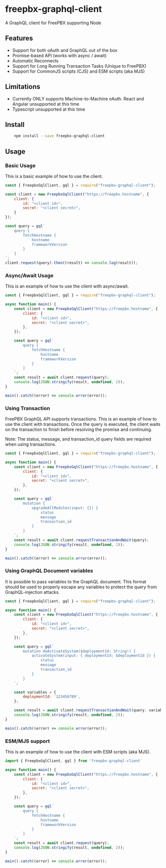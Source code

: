 # freepbx-graphql-client

A GraphQL client for FreePBX supporting Node

## Features

- Support for both oAuth and GraphQL out of the box
- Promise-based API (works with async / await)
- Automatic Reconnects
- Support for Long Running Transaction Tasks (Unique to FreePBX)
- Support for CommonJS scripts (CJS) and ESM scripts (aka MJS)

## Limitations

- Currently ONLY supports Machine-to-Machine oAuth. React and Angular unsupported
at this time
- Typescript unsupported at this time

## Install
```sh
	npm install --save freepbx-graphql-client
```

## Usage

### Basic Usage
This is a basic example of how to use the client.

```js
const { FreepbxGqlClient, gql } = require("freepbx-graphql-client");

const client = new FreepbxGqlClient("https://freepbx.hostname", {
	client: {
		id: "<client id>",
		secret: "<client secret>",
	}
});

const query = gql`
	query { 
		fetchHostname { 
			hostname
			frameworkVersion
		}
	}
`;
client.request(query).then((result) => console.log(result));
```

### Async/Await Usage
This is an example of how to use the client with async/await.

```js
const { FreepbxGqlClient, gql } = require("freepbx-graphql-client");

async function main() {
	const client = new FreepbxGqlClient("https://freepbx.hostname", {
		client: {
			id: "<client id>",
			secret: "<client secret>",
		},
	});

	const query = gql`
		query { 
			fetchHostname { 
				hostname
				frameworkVersion
			}
		}
	`;
	const result = await client.request(query);
	console.log(JSON.stringify(result, undefined, 2));
}

main().catch((error) => console.error(error));
```

### Using Transaction
FreePBX GraphQL API supports transactions. This is an example of how to use the
client with transactions. Once the query is executed, the client waits on the
transaction to finish before resolving the promise and continuing.

Note: The status, message, and transaction_id query fields are required when
using transactions.

```js
const { FreepbxGqlClient, gql } = require("freepbx-graphql-client");

async function main() {
	const client = new FreepbxGqlClient("https://freepbx.hostname", {
		client: {
			id: "<client id>",
			secret: "<client secret>",
		},
	});

	const query = gql`
		mutation {
			upgradeAllModules(input: {}) {
				status
				message
				transaction_id
			}
		}
	`;
	const result = await client.requestTransactionAndWait(query);
	console.log(JSON.stringify(result, undefined, 2));
}

main().catch((error) => console.error(error));
```

### Using GraphQL Document variables
It is possible to pass variables to the GraphQL document. This format should be
used to properly escape any variables to protect the query from GraphQL-injection
attacks.

```js
const { FreepbxGqlClient, gql } = require("freepbx-graphql-client");

async function main() {
	const client = new FreepbxGqlClient("https://freepbx.hostname", {
		client: {
			id: "<client id>",
			secret: "<client secret>",
		},
	});

	const query = gql`
		mutation doActivateSystem($deploymentId: String!) {
			activateSystem(input: { deploymentId: $deploymentId }) {
				status
				message
				transaction_id
			}
		}
	`;

	const variables = {
		deploymentId: '123456789',
	};

	const result = await client.requestTransactionAndWait(query, variables);
	console.log(JSON.stringify(result, undefined, 2));
}

main().catch((error) => console.error(error));
```

### ESM/MJS support
This is an example of how to use the client with ESM scripts (aka MJS).

```js
import { FreepbxGqlClient, gql } from 'freepbx-graphql-client'

async function main() {
	const client = new FreepbxGqlClient("https://freepbx.hostname", {
		client: {
			id: "<client id>",
			secret: "<client secret>",
		},
	});

	const query = gql`
		query { 
			fetchHostname { 
				hostname
				frameworkVersion
			}
		}
	`;
	const result = await client.request(query);
	console.log(JSON.stringify(result, undefined, 2));
}

main().catch((error) => console.error(error));
```